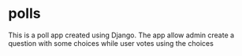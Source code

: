 # polls
This is a poll app created using Django. The app allow admin create a question with some choices while user votes using the choices
